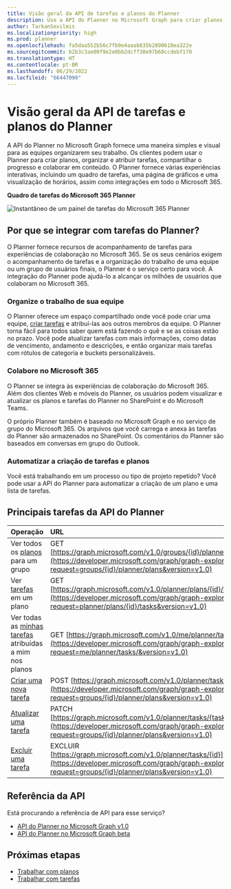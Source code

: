```yaml
---
title: Visão geral da API de tarefas e planos do Planner
description: Use a API do Planner no Microsoft Graph para criar planos, organizar e atribuir tarefas, compartilhar o progresso e colaborar no conteúdo. Exibir as principais tarefas da API do Planner.
author: TarkanSevilmis
ms.localizationpriority: high
ms.prod: planner
ms.openlocfilehash: fa5daa552b56c7fb0e4aaab835b2890610ea322e
ms.sourcegitcommit: b2b3c3ae00f9e2e0bb2dcff30e97b60ccdebf170
ms.translationtype: HT
ms.contentlocale: pt-BR
ms.lasthandoff: 06/29/2022
ms.locfileid: "66447090"
---
```

# <a name="planner-tasks-and-plans-api-overview"></a>Visão geral da API de tarefas e planos do Planner

A API do Planner no Microsoft Graph fornece uma maneira simples e visual para as equipes organizarem seu trabalho. Os clientes podem usar o Planner para criar planos, organizar e atribuir tarefas, compartilhar o progresso e colaborar em conteúdo. O Planner fornece várias experiências interativas, incluindo um quadro de tarefas, uma página de gráficos e uma visualização de horários, assim como integrações em todo o Microsoft 365.

**Quadro de tarefas do Microsoft 365 Planner**

![Instantâneo de um painel de tarefas do Microsoft 365 Planner](images/plannerboard.png "Imagem do painel do Planner")


## <a name="why-integrate-with-planner-tasks"></a>Por que se integrar com tarefas do Planner?
O Planner fornece recursos de acompanhamento de tarefas para experiências de colaboração no Microsoft 365. Se os seus cenários exigem o acompanhamento de tarefas e a organização do trabalho de uma equipe ou um grupo de usuários finais, o Planner é o serviço certo para você. A integração do Planner pode ajudá-lo a alcançar os milhões de usuários que colaboram no Microsoft 365. 

### <a name="organize-your-teams-work"></a>Organize o trabalho de sua equipe
O Planner oferece um espaço compartilhado onde você pode criar uma equipe, [criar tarefas](/graph/api/planner-post-tasks) e atribuí-las aos outros membros da equipe. O Planner torna fácil para todos saber quem está fazendo o quê e se as coisas estão no prazo. Você pode atualizar tarefas com mais informações, como datas de vencimento, andamento e descrições, e então organizar mais tarefas com rótulos de categoria e buckets personalizáveis.   

### <a name="collaborate-across-microsoft-365"></a>Colabore no Microsoft 365
O Planner se integra às experiências de colaboração do Microsoft 365. Além dos clientes Web e móveis do Planner, os usuários podem visualizar e atualizar os planos e tarefas do Planner no SharePoint e do Microsoft Teams.  

O próprio Planner também é baseado no Microsoft Graph e no serviço de grupo do Microsoft 365. Os arquivos que você carrega e anexa às tarefas do Planner são armazenados no SharePoint. Os comentários do Planner são baseados em conversas em grupo do Outlook.

<!-- Add image
Note: Put an image here showing the relationship between Planner and other things
-->

### <a name="automate-the-creation-of-plans-and-tasks"></a>Automatizar a criação de tarefas e planos
Você está trabalhando em um processo ou tipo de projeto repetido? Você pode usar a API do Planner para automatizar a criação de um plano e uma lista de tarefas.  
 
## <a name="top-planner-api-tasks"></a>Principais tarefas da API do Planner

|Operação|URL|
|:--------|:--|
|Ver todos os [planos](/graph/api/resources/plannerplan) para um grupo|GET [https://graph.microsoft.com/v1.0/groups/{id}/planner/plans](https://developer.microsoft.com/graph/graph-explorer?request=groups/{id}/planner/plans&version=v1.0)|
|Ver [tarefas](/graph/api/resources/plannertask) em um plano|GET [https://graph.microsoft.com/v1.0/planner/plans/{id}/tasks](https://developer.microsoft.com/graph/graph-explorer?request=planner/plans/{id}/tasks&version=v1.0)|
|Ver todas as [minhas tarefas](/graph/api/planneruser-list-tasks) atribuídas a mim nos planos|GET [https://graph.microsoft.com/v1.0/me/planner/tasks/](https://developer.microsoft.com/graph/graph-explorer?request=me/planner/tasks/&version=v1.0)|
|[Criar uma nova tarefa](/graph/api/planner-post-tasks)|POST [https://graph.microsoft.com/v1.0/planner/tasks](https://developer.microsoft.com/graph/graph-explorer?request=groups/{id}/planner/plans&version=v1.0)|
|[Atualizar uma tarefa](/graph/api/plannertask-update)|PATCH [https://graph.microsoft.com/v1.0/planner/tasks/{task-id}](https://developer.microsoft.com/graph/graph-explorer?request=groups/{id}/planner/plans&version=v1.0)|
|[Excluir uma tarefa](/graph/api/plannertask-delete)|EXCLUIR [https://graph.microsoft.com/v1.0/planner/tasks/{id}](https://developer.microsoft.com/graph/graph-explorer?request=groups/{id}/planner/plans&version=v1.0)|

## <a name="api-reference"></a>Referência da API

Está procurando a referência de API para esse serviço?

- [API do Planner no Microsoft Graph v1.0](/graph/api/resources/planner-overview?view=graph-rest-1.0&preserve-view=true)
- [API do Planner no Microsoft Graph beta](/graph/api/resources/planner-overview?view=graph-rest-beta&preserve-view=true)


## <a name="next-steps"></a>Próximas etapas

- [Trabalhar com planos](/graph/api/resources/planner-overview#plans)
- [Trabalhar com tarefas](/graph/api/resources/planner-overview#tasks)
